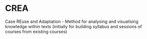 # CREA
Case REuse and Adaptation - Method for analysing and visualising knowledge within texts (initially for building syllabus and sessions of courses from existing courses)
